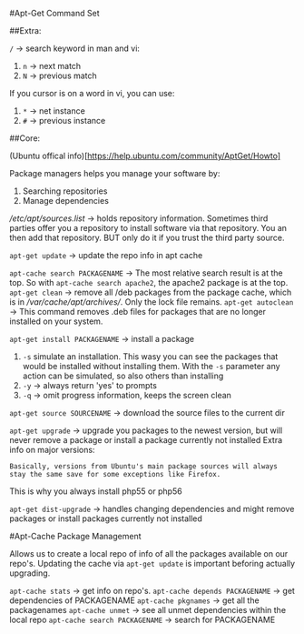 #Apt-Get Command Set

##Extra:

`/` -> search keyword in man and vi:
  1. `n` -> next match
  2. `N` -> previous match

If you cursor is on a word in vi, you can use:
  1. `*` -> net instance
  2. `#` -> previous instance


##Core:

(Ubuntu offical info)[https://help.ubuntu.com/community/AptGet/Howto]

Package managers helps you manage your software by:
1. Searching repositories
2. Manage dependencies

*/etc/apt/sources.list* -> holds repository information. Sometimes third parties offer you a repository to install software via that repository. You an then add that repository. BUT only do it if you trust the third party source.

`apt-get update` -> update the repo info in apt cache

`apt-cache search PACKAGENAME` -> The most relative search result is at the top. So with `apt-cache search apache2`, the apache2 package is at the top.
`apt-get clean` -> remove all /deb packages from the package cache, which is in */var/cache/apt/archives/*. Only the lock file remains.
`apt-get autoclean` -> This command removes .deb files for packages that are no longer installed on your system.

`apt-get install PACKAGENAME` -> install a package
  1. `-s` simulate an installation. This wasy you can see the packages that would be installed without installing them. With the `-s` parameter any action can be simulated, so also others than installing
  2. `-y` -> always return 'yes' to prompts
  3. `-q` -> omit progress information, keeps the screen clean

`apt-get source SOURCENAME` -> download the source files to the current dir

`apt-get upgrade` -> upgrade you packages to the newest version, but will never remove a package or install a package currently not installed  Extra info on major versions:

```
Basically, versions from Ubuntu's main package sources will always stay the same save for some exceptions like Firefox.
```

This is why you always install php55 or php56

`apt-get dist-upgrade` -> handles changing dependencies and might remove packages or install packages currently not installed

#Apt-Cache Package Management

Allows us to create a local repo of info of all the packages available on our repo's. Updating the cache via `apt-get update` is important beforing actually upgrading.

`apt-cache stats` -> get info on repo's.
`apt-cache depends PACKAGENAME` -> get dependencies of PACKAGENAME
`apt-cache pkgnames` -> get all the packagenames
`apt-cache unmet` -> see all unmet dependencies within the local repo
`apt-cache search PACKAGENAME` -> search for PACKAGENAME
